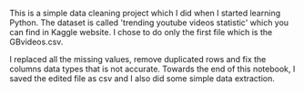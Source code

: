 This is a simple data cleaning project which I did when I started learning Python. The dataset is called 'trending youtube videos statistic' which you can find in Kaggle website. I chose to do only the first file which is the GBvideos.csv.

I replaced all the missing values, remove duplicated rows and fix the columns data types that is not accurate. Towards the end of this notebook, I saved the edited file as csv and I also did some simple data extraction.